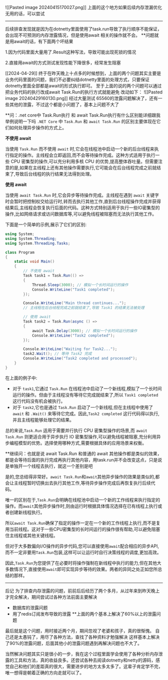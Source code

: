 ![[Pasted image 20240415170027.png]]
上面的这个地方如果后续内存泄漏优化无用的话，可以尝试

***
后续排查发现就是因为在dotnetty里面使用了task.run导致了执行顺序不能保证，会出现不可预测的内存泄露情况，但是使用await 相关的操作就不会。
**问题就是用await的话，有下面两个坏结果

1.因为代码里面大量用了.Result这种写法，导致可能出现死锁的情况

2.直接用await的方式测试发现性能下降很多，经常发生阻塞

[[2024-04-29]]
终于在昨天晚上十点多的时候想到，上面的两个问题其实主要是业务代码里面的问题，我们不必要纠结dotnetty里面的处理方式，只要保证dotnetty里面全部都是await的形式执行即可。
至于上面的说的两个问题可以通过把业务代码的执行改成await  Task.Run的执行方式就能避免
改动如下：
![[Pasted image 20240429160130.png]]
经过大量测试  65560的泄露问题解决了，还有一些其他的泄露，不过这个都是小问题了，基本上问题不大了

**问：.net core中 Task.Run执行 和 await Task.Run执行有什么区别能详细跟我举例说明一下吗
`.NET Core` 中 `Task.Run` 和 `await Task.Run` 的区别主要体现在它们如何处理异步操作的方式上。

**不使用 await**

当使用 `Task.Run` 而不使用 `await` 时,它会在线程池中启动一个新的后台线程来执行指定的操作。主线程会立即返回,而不会等待操作完成。这种方式适用于执行一些 CPU 密集型的操作,可以充分利用多核 CPU 的优势,提高整体吞吐量。但需要注意的是,如果在主线程上还有其他操作需要执行,它可能会在后台线程完成之前就结束了,导致后台线程的执行结果无法得到处理。

**使用 await**

当使用 `await Task.Run` 时,它会异步等待操作完成。主线程在遇到 `await` 关键字时会暂时把控制权交给运行时,转而去执行其他工作,直到后台线程操作完成并获得结果后,主线程会恢复执行后面的代码。这种方式特别适用于执行一些IO密集型的操作,比如网络请求或访问数据库等,可以避免线程被阻塞而无法执行其他工作。

下面是一个简单的示例,展示了它们的区别:

```csharp
using System;
using System.Threading;
using System.Threading.Tasks;

class Program
{
    static void Main()
    {
        // 不使用 await
        Task task1 = Task.Run(() =>
        {
            Thread.Sleep(3000); // 模拟一个长时间运行的操作
            Console.WriteLine("Task1 completed");
        });

        Console.WriteLine("Main thread continues...");
        // 主线程在后台线程完成之前就结束了,导致 Task1 的结果无法被处理

        // 使用 await
        Task task2 = Task.Run(async () =>
        {
            await Task.Delay(3000); // 模拟一个长时间运行的操作
            Console.WriteLine("Task2 completed");
        });

        Console.WriteLine("Waiting for Task2...");
        task2.Wait(); // 等待 Task2 完成
        Console.WriteLine("Task2 completed and processed");
    }
}
```

在上面的例子中:

- 对于 `task1`,它通过 `Task.Run` 在线程池中启动了一个新线程,模拟了一个长时间运行的操作。但由于主线程没有等待它完成就结束了,所以 `Task1 completed` 这行代码没有机会被执行。
- 对于 `task2`,它也是通过 `Task.Run` 启动了一个新线程,但在主线程中使用了 `await` 和 `.Wait()` 来等待它完成。因此,`Task2 completed` 这行代码得以执行,并且主线程能够处理它的结果。

总的来说,`Task.Run` 适用于需要并行执行 CPU 密集型操作的场景,而 `await Task.Run` 则更适合用于异步执行 IO 密集型操作,可以避免线程被阻塞,充分利用异步编程模型的优势。选择使用哪种方式,需要根据具体的应用场景来权衡。


**继续问：也就是说 await Task.Run 和普通的 await 其他操作都是类似的效果，都是会等待后面的执行完成再执行其他内容，用task.run并不会改变这点，只是说是单独开一个线程去执行，就这一个差别是吧

是的,您总结得非常好。`await Task.Run`和`await`其他异步操作的效果是类似的,都会让主线程暂时切换出去执行其他工作,等待异步操作完成后再恢复执行后续代码。

唯一的区别在于,`Task.Run`会明确在线程池中启动一个新的工作线程来执行指定的操作。而`await`其他异步操作时,则由运行时根据具体情况选择在已有线程上执行或者创建新线程执行。

所以`await Task.Run`确保了指定的操作一定在一个新的工作线程上执行,而不是复用当前线程。这对于一些CPU密集型的长时间运行的操作很有帮助,可以避免阻塞住主线程或其他关键线程。

但对于大多数偏向I/O操作的异步代码,您可以直接使用`await`配合相应的异步API,而不一定非要用`Task.Run`包装,这样可以让运行时自行决策线程的调度,更加高效。

因此,`Task.Run`为您提供了在必要时将操作强制在新线程中执行的能力,但在其他大多数情况下,直接使用`await`即可实现异步等待的效果。两者的异同之处正如您所总结的那样。
***
后记
为了排查内存泄露的问题，前前后后经历了两个多月，从过年来到昨天晚上才完全解决，期间尝试过各种方法前面主要解决
* 数据库的泄露问题
* 用了redis订阅发布导致的泄露
**上面的两个基本上解决了60%以上的泄露问题

最后就是这个问题，用时接近两个月，期间忽视了老婆和孩子，真的很惭愧。
自己还是太愚钝了，用尽了各种方法，查找了各种资料才勉强解决
这样基本上解决了90%的泄露问题，后面其他小的泄露问题遇到再解决问题也不大了。

当然解决问题其实只是很小的一步，我在这个过程里面学会使用了各种分析内存泄露的工具和方法，真的收益良多。还尝试各种去阅读dotnetty和netty的源码，感觉自己和他们的差距真的很大，需要进步的地方太多太多了。这辈子肯定学不完，唯一想得是朝着正确的方向走就可以了。